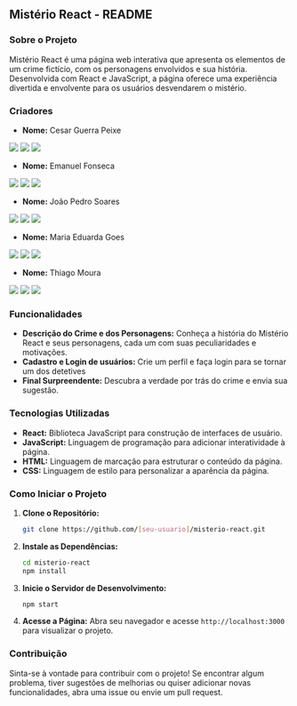 ## Mistério React - README

### Sobre o Projeto

Mistério React é uma página web interativa que apresenta os elementos de um crime fictício, com os personagens envolvidos e sua história. Desenvolvida com React e JavaScript, a página oferece uma experiência divertida e envolvente para os usuários desvendarem o mistério.

### Criadores

* **Nome:** Cesar Guerra Peixe
<div>
<a href="#" target="_blank"><img loading="lazy" src="https://img.shields.io/badge/-Instagram-%23E4405F?style=for-the-badge&logo=instagram&logoColor=white" target="_blank"></a>
<a href = "#"><img loading="lazy" src="https://img.shields.io/badge/Gmail-D14836?style=for-the-badge&logo=gmail&logoColor=white" target="_blank"></a>
<a href="#" target="_blank"><img loading="lazy" src="https://img.shields.io/badge/-LinkedIn-%230077B5?style=for-the-badge&logo=linkedin&logoColor=white" target="_blank"></a>   
</div>

* **Nome:** Emanuel Fonseca
<div>
<a href="#" target="_blank"><img loading="lazy" src="https://img.shields.io/badge/-Instagram-%23E4405F?style=for-the-badge&logo=instagram&logoColor=white" target="_blank"></a>
<a href = "#"><img loading="lazy" src="https://img.shields.io/badge/Gmail-D14836?style=for-the-badge&logo=gmail&logoColor=white" target="_blank"></a>
<a href="#" target="_blank"><img loading="lazy" src="https://img.shields.io/badge/-LinkedIn-%230077B5?style=for-the-badge&logo=linkedin&logoColor=white" target="_blank"></a>   
</div>

* **Nome:** João Pedro Soares
<div>
<a href="https://www.instagram.com/ppzovsky/" target="_blank"><img loading="lazy" src="https://img.shields.io/badge/-Instagram-%23E4405F?style=for-the-badge&logo=instagram&logoColor=white" target="_blank"></a>
<a href = "mailto:contato@joaopedrosoaresdebrito@gmail.com"><img loading="lazy" src="https://img.shields.io/badge/Gmail-D14836?style=for-the-badge&logo=gmail&logoColor=white" target="_blank"></a>
<a href="https://www.linkedin.com/in/jo%C3%A3o-pedro-soares-164964236/" target="_blank"><img loading="lazy" src="https://img.shields.io/badge/-LinkedIn-%230077B5?style=for-the-badge&logo=linkedin&logoColor=white" target="_blank"></a>   
</div>

* **Nome:** Maria Eduarda Goes
<div>
<a href="#" target="_blank"><img loading="lazy" src="https://img.shields.io/badge/-Instagram-%23E4405F?style=for-the-badge&logo=instagram&logoColor=white" target="_blank"></a>
<a href = "#"><img loading="lazy" src="https://img.shields.io/badge/Gmail-D14836?style=for-the-badge&logo=gmail&logoColor=white" target="_blank"></a>
<a href="#" target="_blank"><img loading="lazy" src="https://img.shields.io/badge/-LinkedIn-%230077B5?style=for-the-badge&logo=linkedin&logoColor=white" target="_blank"></a>   
</div>

* **Nome:** Thiago Moura
<div>
<a href="#" target="_blank"><img loading="lazy" src="https://img.shields.io/badge/-Instagram-%23E4405F?style=for-the-badge&logo=instagram&logoColor=white" target="_blank"></a>
<a href = "#"><img loading="lazy" src="https://img.shields.io/badge/Gmail-D14836?style=for-the-badge&logo=gmail&logoColor=white" target="_blank"></a>
<a href="#" target="_blank"><img loading="lazy" src="https://img.shields.io/badge/-LinkedIn-%230077B5?style=for-the-badge&logo=linkedin&logoColor=white" target="_blank"></a>   
</div>

### Funcionalidades

* **Descrição do Crime e dos Personagens:** Conheça a história do Mistério React e seus personagens, cada um com suas peculiaridades e motivações.
* **Cadastro e Login de usuários:** Crie um perfil e faça login para se tornar um dos detetives
* **Final Surpreendente:** Descubra a verdade por trás do crime e envia sua sugestão.

### Tecnologias Utilizadas

* **React:** Biblioteca JavaScript para construção de interfaces de usuário.
* **JavaScript:** Linguagem de programação para adicionar interatividade à página.
* **HTML:** Linguagem de marcação para estruturar o conteúdo da página.
* **CSS:** Linguagem de estilo para personalizar a aparência da página.

### Como Iniciar o Projeto

1. **Clone o Repositório:**
   ```bash
   git clone https://github.com/[seu-usuario]/misterio-react.git
   ```

2. **Instale as Dependências:**
   ```bash
   cd misterio-react
   npm install
   ```

3. **Inicie o Servidor de Desenvolvimento:**
   ```bash
   npm start
   ```

4. **Acesse a Página:**
   Abra seu navegador e acesse `http://localhost:3000` para visualizar o projeto.

### Contribuição

Sinta-se à vontade para contribuir com o projeto! Se encontrar algum problema, tiver sugestões de melhorias ou quiser adicionar novas funcionalidades, abra uma issue ou envie um pull request.


